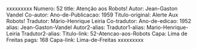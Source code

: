 xxxxxxxxx
Numero: 52
title: Atenção aos Robots!
Autor: Jean-Gaston Vandel
Co-autor: 
Ano-de-Publicacao: 1959
Titulo-original: Alerte Aux Robots!
Tradutor: Mário-Henrique Leiria
Co-tradutor: 
Ano-de-edicao: 1952
alias: Jean-Gaston-Vandel
Autor2-alias: 
Tradutor1-alias: Mario-Henrique-Leiria
Tradutor2-alias: 
Titulo-link: 52-Atencao-aos-Robots
Capa: Lima de Freitas
pags: 168
Capa-link: Lima-de-Freitas
xxxxxxxxx